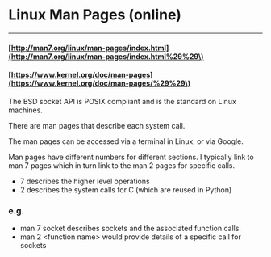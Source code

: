 # **Linux Man Pages \(online\)**

---

#### [http://man7.org/linux/man-pages/index.html](http://man7.org/linux/man-pages/index.html%29%29\)

#### [https://www.kernel.org/doc/man-pages](https://www.kernel.org/doc/man-pages/%29%29\)

The BSD socket API is POSIX compliant and is the standard on Linux machines.

There are man pages that describe each system call.

The man pages can be accessed via a terminal in Linux, or via Google.

Man pages have different numbers for different sections. I typically link to man 7 pages which in turn link to the man 2 pages for specific calls.

* 7 describes the higher level operations
* 2 describes the system calls for C \(which are reused in Python\)

### e.g.

* man 7 socket describes sockets and the associated function calls.
* man 2 &lt;function name&gt; would provide details of a specific call for sockets



